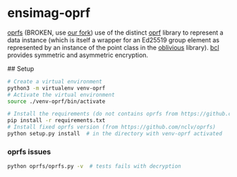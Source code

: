 # ensimag-oprf

[oprfs](https://github.com/nthparty/oprfs) (BROKEN, use [our fork](https://github.com/nclv/oprfs)) use of the distinct [oprf](https://github.com/nthparty/oprf) library to represent a data instance (which is itself a wrapper for an Ed25519 group element as represented by an instance of the point class in the [oblivious](https://github.com/nthparty/oblivious) library). [bcl](https://github.com/nthparty/bcl) provides symmetric and asymmetric encryption.

## Setup

```bash
# Create a virtual environment
python3 -m virtualenv venv-oprf
# Activate the virtual environment
source ./venv-oprf/bin/activate

# Install the requirements (do not contains oprfs from https://github.com/nthparty/oprfs)
pip install -r requirements.txt
# Install fixed oprfs version (from https://github.com/nclv/oprfs)
python setup.py install  # in the directory with venv-oprf activated
```

### oprfs issues

```bash
python oprfs/oprfs.py -v  # tests fails with decryption
```